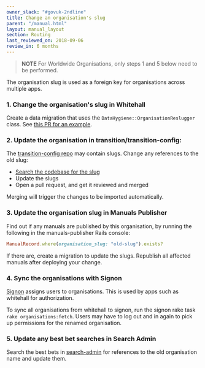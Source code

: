 ```yaml
---
owner_slack: "#govuk-2ndline"
title: Change an organisation's slug
parent: "/manual.html"
layout: manual_layout
section: Routing
last_reviewed_on: 2018-09-06
review_in: 6 months
---
```


> **NOTE**
> For Worldwide Organisations, only steps 1 and 5 below need to be performed.

The organisation slug is used as a foreign key for organisations across multiple apps.

### 1. Change the organisation's slug in Whitehall

Create a data migration that uses the `DataHygiene::OrganisationReslugger` class. See [this PR for an example](https://github.com/alphagov/whitehall/pull/2245).

### 2. Update the organisation in transition/transition-config:

The [transition-config repo](https://github.com/alphagov/transition-config) may contain slugs. Change any references to the old slug:

- [Search the codebase for the slug](https://github.com/alphagov/transition-config/search?utf8=%E2%9C%93&q=old-slug)
- Update the slugs
- Open a pull request, and get it reviewed and merged

Merging will trigger the changes to be imported automatically.

### 3. Update the organisation slug in Manuals Publisher

Find out if any manuals are published by this organisation, by running the following in the manuals-publisher Rails console:

```ruby
ManualRecord.where(organisation_slug: "old-slug").exists?
```

If there are, create a migration to update the slugs. Republish all affected manuals after deploying your change.

### 4. Sync the organisations with Signon

[Signon](https://signon.publishing.service.gov.uk/) assigns users to organisations. This is used by apps such as whitehall for authorization.

To sync all organisations from whitehall to signon, run the signon rake task `rake organisations:fetch`. Users may have to log out and in again to pick up permissions for the renamed organisation.

### 5. Update any best bet searches in Search Admin

Search the best bets in [search-admin](https://search-admin.publishing.service.gov.uk/) for references to the old organisation name and update them.
